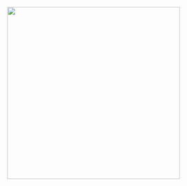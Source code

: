 [<img src="https://clojia.github.io/images/Screen%20Shot%202018-08-24%20at%203.28.25%20PM.png" width="400"/>](https://clojia.github.io/posts/2018-08-IR-DL)
